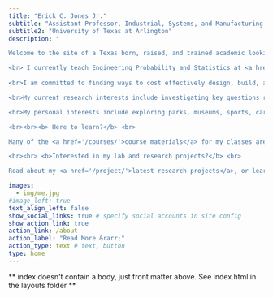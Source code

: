 ```yaml
---
title: "Erick C. Jones Jr."
subtitle: "Assistant Professor, Industrial, Systems, and Manufacturing Engineering"
subtitle2: "University of Texas at Arlington"
description: "

Welcome to the site of a Texas born, raised, and trained academic looking to make the world a better place through engineering and innovation. <br>

<br> I currently teach Engineering Probability and Statistics at <a href='https://uta.edu/ie'>The University of Texas at Arlington</a> in the entertainment capital of Texas, Arlington home to the Dallas Cowboys and the Texas Rangers. <br>
  
<br>I am committed to finding ways to cost effectively design, build, and operate sustainable, healthy, and social communities, in both urban and rural environments. <br>

<br>My current research interests include investigating key questions regarding emerging trends and technologies, the interplays between the macro and systems level, how the Internet of Things (IoT) and new Information and Communication Technologies (ICT) can help create more accurate digital models, and how to use those models to control physical systems with tools like digital twins. I typically use a multi-systems optimization modeling approach, but have used other methods like regression, machine learning, systems dynamics, and agent-based modeling simulation techniques.<br>

<br>My personal interests include exploring parks, museums, sports, card and board games, traveling, and drone photography.<br>

<br><br><b> Here to learn?</b> <br> 

Many of the <a href='/courses/'>course materials</a> for my classes are free and open-source. 

<br><br> <b>Interested in my lab and research projects?</b> <br> 

Read about my <a href='/project/'>latest research projects</a>, or learn more about my <a href='/lab/'>lab</a>. Don't hesitate to reach out with questions about my projects. <br> I offer <a href='https://txshcc.com'>consulting services</a>, both as long-term contracted projects and as one time drop-in help.<br><br>"

images:
  - img/me.jpg
#image_left: true
text_align_left: false
show_social_links: true # specify social accounts in site config
show_action_link: true
action_link: /about
action_label: "Read More &rarr;"
action_type: text # text, button
type: home
---
```


** index doesn't contain a body, just front matter above.
See index.html in the layouts folder **
